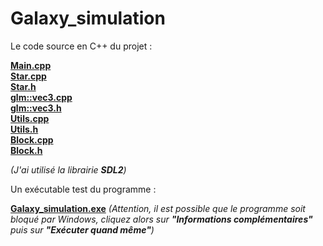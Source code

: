 # Galaxy_simulation  
  
Le code source en C++ du projet :

[**Main.cpp**](https://github.com/angeluriot/Galaxy_simulation/blob/master/Main.cpp)  
[**Star.cpp**](https://github.com/angeluriot/Galaxy_simulation/blob/master/Star.cpp)  
[**Star.h**](https://github.com/angeluriot/Galaxy_simulation/blob/master/Star.h)  
[**glm::vec3.cpp**](https://github.com/angeluriot/Galaxy_simulation/blob/master/glm::vec3.cpp)  
[**glm::vec3.h**](https://github.com/angeluriot/Galaxy_simulation/blob/master/glm::vec3.h)  
[**Utils.cpp**](https://github.com/angeluriot/Galaxy_simulation/blob/master/Utils.cpp)  
[**Utils.h**](https://github.com/angeluriot/Galaxy_simulation/blob/master/Utils.h)  
[**Block.cpp**](https://github.com/angeluriot/Galaxy_simulation/blob/master/Block.cpp)  
[**Block.h**](https://github.com/angeluriot/Galaxy_simulation/blob/master/Block.h)  
  
*(J'ai utilisé la librairie* ***SDL2***_)_  
  
Un exécutable test du programme :  
  
[**Galaxy_simulation.exe**](https://github.com/angeluriot/Galaxy_simulation/blob/master/Galaxy_simulation.exe) *(Attention, il est possible que le programme soit bloqué par Windows, cliquez alors sur* ***"Informations complémentaires"*** *puis sur* ***"Exécuter quand même"***_)_
